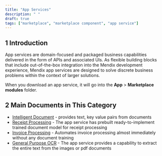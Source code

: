 ```yaml
---
title: "App Services"
description: " "
draft: true 
tags: ["marketplace", "marketplace component", "app service"]
---
```


## 1 Introduction

App services are domain-focused and packaged business capabilities delivered in the form of APIs and associated UIs. As flexible building blocks that include out-of-the-box integration into the Mendix development experience, Mendix app services are designed to solve discrete business problems within the context of larger solutions. 

When you download an app service, it will go into the **App** > **Marketplace modules** folder.

## 2 Main Documents in This Category

* [Intelligent Document](intelligent-document) - provides text, key value pairs from documents
* [Receipt Processing](receipt-processing) - The app service has prebuilt ready-to-implement trained document model for receipt processing
* [Invoice Processing](invoice-processing) - Automates invoice processing almost immediately without any document training
* [General Purpose OCR](general-purpose-ocr) - The app service provides a capability to extract the entire text from the images or pdf documents